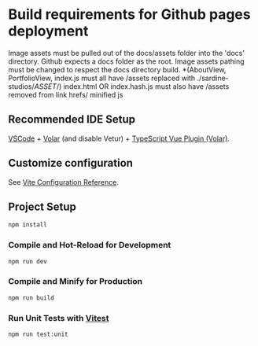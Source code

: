# Build requirements for Github pages deployment

Image assets must be pulled out of the docs/assets folder into the 'docs' directory. Github expects a docs folder as the root.
Image assets pathing must be changed to respect the docs directory build. 
*(AboutView, PortfolioView, index.js must all have /assets replaced with ./sardine-studios/*ASSET*/) 
index.html OR index.hash.js must also have /assets removed from link hrefs/ minified js


## Recommended IDE Setup

[VSCode](https://code.visualstudio.com/) + [Volar](https://marketplace.visualstudio.com/items?itemName=Vue.volar) (and disable Vetur) + [TypeScript Vue Plugin (Volar)](https://marketplace.visualstudio.com/items?itemName=Vue.vscode-typescript-vue-plugin).

## Customize configuration

See [Vite Configuration Reference](https://vitejs.dev/config/).

## Project Setup

```sh
npm install
```

### Compile and Hot-Reload for Development

```sh
npm run dev
```

### Compile and Minify for Production

```sh
npm run build
```

### Run Unit Tests with [Vitest](https://vitest.dev/)

```sh
npm run test:unit
```
